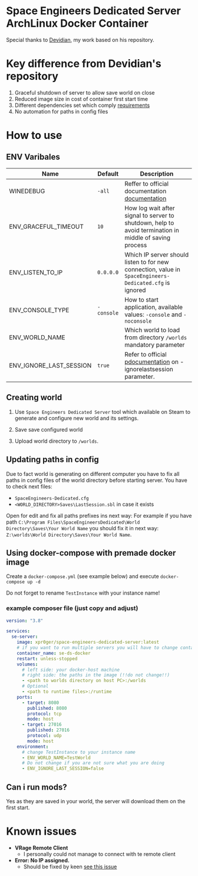 # Space Engineers Dedicated Server ArchLinux Docker Container
Special thanks to [Devidian](https://github.com/Devidian/docker-spaceengineers), my work based on his repository.

# Key difference from Devidian's repository
1. Graceful shutdown of server to allow save world on close
2. Reduced image size in cost of container first start time
3. Different dependencies set which comply [requirements](https://www.spaceengineersgame.com/dedicated-servers/)
4. No automation for paths in config files

# How to use

## ENV Varibales

Name|Default|Description
---|---|---
WINEDEBUG|`-all`| Reffer to official documentation [documentation](https://wiki.winehq.org/Wine_User%27s_Guide#WINEDEBUG.3Dchannels)
ENV_GRACEFUL_TIMEOUT|`10`|How log wait after signal to server to shutdown, help to avoid termination in middle of saving process
ENV_LISTEN_TO_IP|`0.0.0.0`|Which IP server should listen to for new connection, value in `SpaceEngineers-Dedicated.cfg` is ignored
ENV_CONSOLE_TYPE|`-console`|How to start application, available values: `-console` and `-noconsole`
ENV_WORLD_NAME||Which world to load from directory `/worlds` mandatory parameter
ENV_IGNORE_LAST_SESSION|`true`|Refer to official [pdocumentation](https://www.spaceengineersgame.com/dedicated-servers/) on -ignorelastsession parameter. 

## Creating world

1. Use `Space Engineers Dedicated Server` tool which available on Steam to generate and configure new world and its settings.

2. Save save configured world

2. Upload world directory to `/worlds`.


## Updating paths in config

Due to fact world is generating on different computer you have to fix all paths in config files of the world directory before starting server. You have to check next files:

* `SpaceEngineers-Dedicated.cfg`
* `<WORLD_DIRECTORY>Saves\LastSession.sbl` in case it exists


Open for edit  and fix all paths prefixes ins next way:
For example if you have path `C:\Program Files\SpaceEngineersDedicated\World Directory\Saves\Your World Name` you should fix it in next way: `Z:\worlds\World Directory\Saves\Your World Name`.

## Using docker-compose with premade docker image

Create a `docker-compose.yml` (see example below) and execute `docker-compose up -d`

Do not forget to rename `TestInstance` with your instance name!

### example composer file (just copy and adjust)

```yaml
version: "3.8"

services:
  se-server:
    image: xpr0ger/space-engineers-dedicated-server:latest
    # if you want to run multiple servers you will have to change container_name and published ports
    container_name: se-ds-docker
    restart: unless-stopped
    volumes:
      # left side: your docker-host machine
      # right side: the paths in the image (!!do not change!!)
      - <path to worlds directory on host PC>:/worlds
      # Optional      
      - <path to runtime files>:/runtime      
    ports:
      - target: 8080
        published: 8080
        protocol: tcp
        mode: host
      - target: 27016
        published: 27016
        protocol: udp
        mode: host
    environment:      
      # change TestInstance to your instance name
      - ENV_WORLD_NAME=TestWorld
      # Do not change if you are not sure what you are doing
      - ENV_IGNORE_LAST_SESSION=false
```
## Can i run mods?

Yes as they are saved in your world, the server will download them on the first start.

# Known issues

- **VRage Remote Client**
  - I personally could not manage to connect with te remote client
- **Error: No IP assigned.**
  - Should be fixed by keen [see this issue](https://github.com/KeenSoftwareHouse/SpaceEngineers/issues/611)

